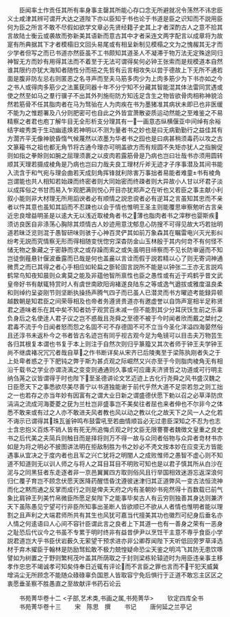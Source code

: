 <!-- { "loadSidebar": true } -->
　　臣闻率土作贡任其所有率身事主罄其所能心存口念无所避就况令荡然不讳忠臣义士咸津其辨可谓开大达之道陛下亦以臣知于书也论于书道是臣之识知而不説用臣何为臣之所言不敢不尽假如欲学文章必先贤经籍子史其上才者深酌古人之意不拾其言故陆士衡云或袭故而弥新美其语新而意古其中才者采连文两字配言以成章将为故寔有所典据其下才者模榻旧文回头易尾或有相呈新制见模榻之文为之愧赧其无才而少学者但写之而已书道亦然臣虽不工书颇知其道圣人不凝滞于物万法无定殊途同归神智无方而妙有用得其法而不着至于无法可谓得矣何必钟王张索而是规模道本自然谁其限约亦犹大海知者随性分而挹之先哲有云言相攻失以尝于德故上下无所不通若面是腹非防左忌右则匿恶之名寻声而至夫马筋多肉少为上肉多筋少为下书亦如之今之书人或得肉多筋少之法薰莸同器十年不分宁知不分藏其智能混其体法雷同赏遇或使之然至如马之羣行骥子不出其外列施衔防方知迍足含生之物皆欲骨肉相称神貌洽然若筋骨不任其脂肉者在马为驽骀在人为肉疾在书为墨猪准其病状未即已也非医缓不能为之惟题署及八分则肥密可也自此之外皆宜萧散姿质运动然能之至难鉴之不易精察之者君也庖丁解牛目无全形析支分理其有一一画意态纵横偃亚中间绰有余裕结字峻秀类于生动幽逺焕若神明以不测为量者书之妙也是曰无病勤勤行之益佳其有方濶齐平无像神貌昏惰气候蔑然以浓墨为华者书之囮也是曰病甚稍须毒药以攻之古文篆籕书之祖也都无角节将古通今理亦可明盖欲方而有规圆不失矩亦犹人之指腕促则如指之拳賖则如腕之屈理须裹之以皮肉若露筋骨是乃病也岂曰壮哉书亦须用圆转顺其天理若摄成棱角是乃病也岂曰力哉夫良工理材斤斧无迹才子序事潜及其间书能入流含于和气宛与理会曲若天成刻角挥锋就利除害万事拙者易能者难童书有棱角岂谓能也共人相知若始疎而终密者则大同始密而终疎者则大异故小人甘以坏君子淡以成挥俗之书甘而易入乍观肥满则悦心开目亦犹郑声之在听也又若臣之事主献小利叙小能则非大材理无所用謟谀者必有顺情之説忠谠者必有逆耳之言虽知其忠而不亲者以忤其意也虽知其謟而不忍踈也以会于情也惟明王圣主则能覆思审察勉听古言亲近忠良增益明圣是以逺大无以浅近取棱角者书之薄也脂肉者书之滓秽也婴斯疾须访良医自非涤荡心胸除其烦情古人妙迹用意沈郁息心防搜不可得见故大巧若拙明道若昧泛览则混于愚智研味则骇于心神百灵俨其如前万象森其在瞩雷电兴灭光影纠纷考无説而究情察无形而得相随变恍惚穷深杳防金山玉林殷于其内何竒不有何怪不储无物之象藏之于密静而求之或存躁而索之或失虽明目缔察而不见长防审逼而不知岂徒倒薤悬针偃波垂露而已哉是何也盖麄以言诠而假于説若精以心了则无寄词神通微贯之而已其得之者心手相应如轮扁之斵轮固言説所不能是以钟张二王亦无言説鸡鹤常鸟知夜知晨则众禽莫之能及非蕴他智所禀性也臣之愚性或有近于鸡鹤乎昔文武皇帝好书有献辄特赏时人有虞世南欧阳询褚遂良陆东之等或逸气遒拔或雅度温良柔和则绰约呈姿刚节则坚断执操扬声腾气四子而已虽人已潜灵而书方曜迹考能録异顿越数朝是知君臣之间荣辱相及也帝者务遵贤贵道亦有邀虚誉以自饰声寔相半足称贤君之道味者乐在其中矣不知者妨于观赏百未减一但不能割其少分耳厌饫生前之乐辜负身后之名使逹人君子议之岂不惑哉且尧舜之至德不被于今时闻者欣而戴之桀纣之君毒不流于今日闻者怒而怨之名固不可不存德固不可不立当今圣化洋溢四海晏然俗且还淳书未返朴今之书者皆古名迹岂有同乎视古观今足为龟镜可以目击夫万物芸生各归其根复本谓也书复于本上则注于自然次则归乎篆籀又其次者师于钟王夫学钟王尚不继虞褚况冗冗者哉自草之作书断详矣从宋齐已后陵夷至于梁陈执刚者失之于上处卑者惑之于下肥钝之弊于斯为甚贞观之际崛然又兴亦至于今则脂肉棱角无有相沿千载书之学业亦谓浇漓之变变则通通则久事或可应庸夫济贤哲之功道或可行明主纳刍荛之议皆谓得于时也陛下至圣德讲论文艺迈迹上古化行尧舜之风书盛汉魏之日臣愿天下之事悉欲尽美尽善宁以书道独能谢于前代乎然大道不足崇若忽之则工拙之一也若存之亦当年妙有因富有之谓大业日新之谓盛德伏愿下勅以召之必草泽防庶涓涓之流成河海菱菱之莸为兰杜岂非盛事岂不美矣往者屈也来者伸也不尔非今之体悉不敢来或有过之人亦不敢进夫风者教也风以动之教以化之故天下之风一人之化若不诲示已谓得其珠瓦釜钟鸣布鼓雷吼至若曲情顺旨必无过患臣深知之不忍为也志士含忠抱义百炼不销人皆有死无所追悔贞观之时文臣无限謇謇者魏徴文皇重之良史书之后代美之夫简兵则触目而是择将则万不得一故与众同者俗物与众异者竒材书亦如是为将之明必不披图讲法明在拒敌制胜为书之妙必不凴文按本妙在应变无方皆能遇事从宜决之于度内者也且军之兴亡犹将之明闇人之成败惟师之愚智不虚心则不知道不知道则无以训人师之与将人之耳目耳目不明败可知也是以君子慎其所从白沙在泥与之同黑狂者东走逐者非一京邑翼翼四方取则俗风且行举国相效迷游忘返深浪何归仁覆子育岂不顾念伏愿天医降药醒悟昏沈遵彼迷津归其正道弊风一变古法恒流神而化之黙而通之反掌而成行之则是俾夫天府之内有圣朝妙书宛然得十百数载已前气象比肩钟王列美竹帛微臣所愿足矣陛下之能事毕矣古人有云穷则独善其身达则兼济天下虽陈愚见宁望可行非臣所知事出圣断人皆欲顺已不欲从人者情也惟明者能以理割之且声利之大端君师所共有其生也风犹可嘉当代擅美其功也徽烈可纪身后垂名亦人情之何逺语曰人心间不容针臣谓此言之良者上下其道一也有一善身之荣有一恶身之耻恐后代议今之书虽不专累于明时终非有益昔伊尹以烹饪干主意不専乎食臣小学説君道岂大乎书臣伏岩薮久无萦望干预求进亦非公卿荐闻陛下天听低回旁罗草泽选材于弃木擢臣于翰林是防励驽鈆敢不极力兢惶疑命恐尘天鉴之明鸿飞其防无患饮啄譬如为树置之于野则繁柯茂叶盖其所荫取之于封则梁栋轮辕迹时为用臣违亲事主移孝作忠忠不竭诚孝可知矣侍奉日近辄有评论而不言臣之罪也言而不干犯天威冀增涓尘无所顾念不能随众碌碌辜负国恩人皆取容宁免后惧行于正道不敢忘主区区之衷愿垂圣察不胜愚直之至故献评书药石论云


　　书苑菁华卷十二
<子部,艺术类,书画之属,书苑菁华>
　　钦定四库全书
　　书苑菁华卷十三
　　宋　陈思　撰
　　书记
　　唐何延之兰亭记
